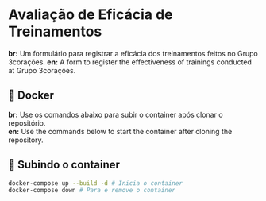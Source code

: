 # Avaliação de Eficácia de Treinamentos

**br:** Um formulário para registrar a eficácia dos treinamentos feitos no Grupo 3corações.
**en:** A form to register the effectiveness of trainings conducted at Grupo 3corações.

## 🐋 Docker

**br:** Use os comandos abaixo para subir o container após clonar o repositório.  
**en:** Use the commands below to start the container after cloning the repository.

## 🚀 Subindo o container

```sh
docker-compose up --build -d # Inicia o container
docker-compose down # Para e remove o container
```
